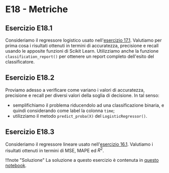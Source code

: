 # E18 - Metriche

## Esercizio E18.1

Consideriamo il regressore logistico usato nell'[esercizio 17.1](../17_logistic/exercises.md). Valutiamo per prima cosa i risultati ottenuti in termini di accuratezza, precisione e recall usando le apposite funzioni di Scikit Learn. Utilizziamo anche la funzione `classification_report()` per ottenere un report completo dell'esito del classificatore.

## Esercizio E18.2

Proviamo adesso a verificare come variano i valori di accuratezza, precisione e recall per diversi valori della soglia di decisione. In tal senso:

* semplifichiamo il problema riducendolo ad una classificazione binaria, e quindi considerando come label la colonna `time`;
* utilizziamo il metodo `predict_proba(X)` del `LogisticRegressor()`.

## Esercizio E18.3

Consideriamo il regressore lineare usato nell'[esercizio 16.1](../16_lin_reg/exercises.md). Valutiamo i risultati ottenuti in termini di MSE, MAPE ed $R^2$.

!!!note "Soluzione"
    La soluzione a questo esercizio è contenuta in [questo notebook](solution.ipynb).